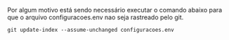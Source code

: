 Por algum motivo está sendo necessário executar o comando abaixo para que o arquivo configuracoes.env nao seja rastreado pelo git.
```
git update-index --assume-unchanged configuracoes.env 
```